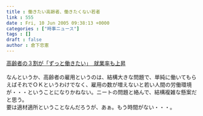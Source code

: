 ```yaml
---
title : 働きたい高齢者、働きたくない若者
link : 555
date : Fri, 10 Jun 2005 09:38:13 +0000
categories : ["時事ニュース"]
tags : []
draft : false
author : 倉下忠憲
---
```


<A HREF="http://www.sankei.co.jp/news/050609/kei069.htm" TARGET="_blank">高齢者の３割が「ずっと働きたい」　就業率も上昇</A><BR><BR>なんというか、高齢者の雇用というのは、結構大きな問題で、単純に働いてもらえばそれでＯＫというわけでなく、雇用の数が増えないと若い人間の労働環境が・・・ということになりかねない。ニートの問題と絡んで、結構複雑な懸案だと思う。<BR>要は適材適所ということなんだろうが、あぁ。もう時間がない・・・。<br><br>

